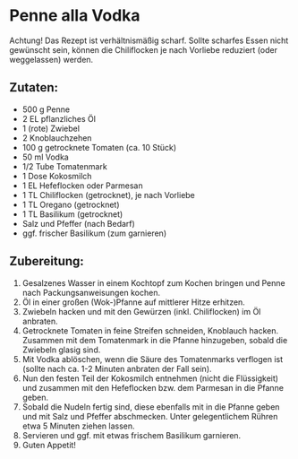 # Penne alla Vodka
Achtung! Das Rezept ist verhältnismäßig scharf. Sollte scharfes Essen nicht gewünscht sein, können die Chiliflocken je nach Vorliebe reduziert (oder weggelassen) werden.

## Zutaten:
- 500 g Penne
- 2 EL pflanzliches Öl
- 1 (rote) Zwiebel
- 2 Knoblauchzehen
- 100 g getrocknete Tomaten (ca. 10 Stück)
- 50 ml Vodka
- 1/2 Tube Tomatenmark
- 1 Dose Kokosmilch
- 1 EL Hefeflocken oder Parmesan
- 1 TL Chiliflocken (getrocknet), je nach Vorliebe
- 1 TL Oregano (getrocknet)
- 1 TL Basilikum (getrocknet)
- Salz und Pfeffer (nach Bedarf)
- ggf. frischer Basilikum (zum garnieren)

## Zubereitung:
1. Gesalzenes Wasser in einem Kochtopf zum Kochen bringen und Penne nach Packungsanweisungen kochen.
2. Öl in einer großen (Wok-)Pfanne auf mittlerer Hitze erhitzen.
4. Zwiebeln hacken und mit den Gewürzen (inkl. Chiliflocken) im Öl anbraten.
5. Getrocknete Tomaten in feine Streifen schneiden, Knoblauch hacken. Zusammen mit dem Tomatenmark in die Pfanne hinzugeben, sobald die Zwiebeln glasig sind.
6. Mit Vodka ablöschen, wenn die Säure des Tomatenmarks verflogen ist (sollte nach ca. 1-2 Minuten anbraten der Fall sein).
7. Nun den festen Teil der Kokosmilch entnehmen (nicht die Flüssigkeit) und zusammen mit den Hefeflocken bzw. dem Parmesan in die Pfanne geben.
8. Sobald die Nudeln fertig sind, diese ebenfalls mit in die Pfanne geben und mit Salz und Pfeffer abschmecken. Unter gelegentlichem Rühren etwa 5 Minuten ziehen lassen.
9. Servieren und ggf. mit etwas frischem Basilikum garnieren.
10. Guten Appetit!
